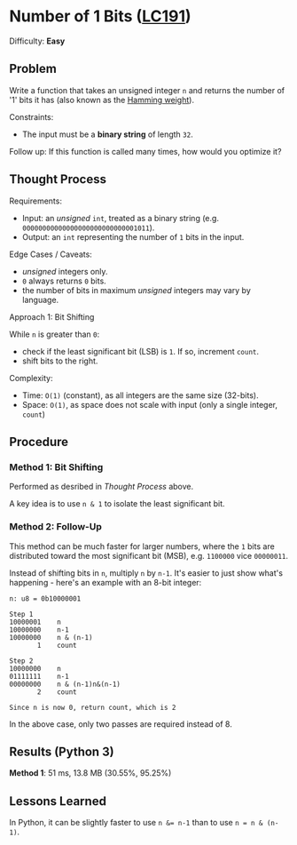 # Number of 1 Bits ([LC191](https://leetcode.com/problems/number-of-1-bits/))
Difficulty: **Easy**

## Problem

Write a function that takes an unsigned integer `n` and returns the number of '1' bits it has (also known as the [Hamming weight](http://en.wikipedia.org/wiki/Hamming_weight)).

Constraints:
- The input must be a **binary string** of length `32`.

Follow up: If this function is called many times, how would you optimize it?

## Thought Process

Requirements:
- Input: an *unsigned* `int`, treated as a binary string (e.g. `00000000000000000000000000001011`).
- Output: an `int` representing the number of `1` bits in the input.

Edge Cases / Caveats:
- *unsigned* integers only.
- `0` always returns `0` bits.
- the number of bits in maximum *unsigned* integers may vary by language.

Approach 1: Bit Shifting

While `n` is greater than `0`:
- check if the least significant bit (LSB) is `1`.  If so, increment `count`.
- shift bits to the right.

Complexity:
- Time: `O(1)` (constant), as all integers are the same size (32-bits).
- Space: `O(1)`, as space does not scale with input (only a single integer, `count`)

## Procedure

### Method 1: Bit Shifting

Performed as desribed in *Thought Process* above.

A key idea is to use `n & 1` to isolate the least significant bit.

### Method 2: Follow-Up

This method can be much faster for larger numbers, where the `1` bits are distributed toward the most significant bit (MSB), e.g. `1100000` vice `00000011`.

Instead of shifting bits in `n`, multiply `n` by `n-1`.  It's easier to just show what's happening - here's an example with an 8-bit integer:

```
n: u8 = 0b10000001

Step 1
10000001    n
10000000    n-1
10000000    n & (n-1)
       1    count

Step 2
10000000    n
01111111    n-1
00000000    n & (n-1)n&(n-1)
       2    count

Since n is now 0, return count, which is 2
```

In the above case, only two passes are required instead of 8.

## Results (Python 3)

**Method 1**:  51 ms, 13.8 MB (30.55%, 95.25%)

## Lessons Learned

In Python, it can be slightly faster to use `n &= n-1` than to use `n = n & (n-1)`.

